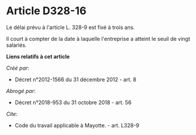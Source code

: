 # Article D328-16

Le délai prévu à l'article L. 328-9 est fixé à trois ans. 

Il court à compter de la date à laquelle l'entreprise a atteint le seuil de vingt salariés.

**Liens relatifs à cet article**

_Créé par_:

  - Décret n°2012-1566 du 31 décembre 2012 - art. 8

_Abrogé par_:

  - Décret n°2018-953 du 31 octobre 2018 - art. 56

_Cite_:

  - Code du travail applicable à Mayotte. - art. L328-9
